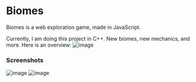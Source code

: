 # Biomes

Biomes is a web exploration game, made in JavaScript.

Currently, I am doing this project in C++. New biomes, new mechanics, and more. Here is an overview:
![image](https://user-images.githubusercontent.com/94078957/212390098-d63eab3d-b5af-41b2-8d59-122199a51bbc.png)

### Screenshots

![image](https://user-images.githubusercontent.com/94078957/212109744-6c2982c8-86f7-4a99-92c5-71f73102af84.png)
![image](https://user-images.githubusercontent.com/94078957/212112676-2e0a6acc-6ff0-473c-851c-525e22dc22e4.png)
